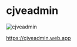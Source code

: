 # cjveadmin
![cjveadmin](https://user-images.githubusercontent.com/104727028/192071411-43939494-7153-481f-b068-6a5fdffba3e2.PNG)


https://cjveadmin.web.app
